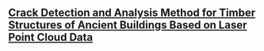 <h2> 
<a href="https://" target="_blank"> Crack Detection and Analysis Method for Timber Structures of Ancient Buildings Based on Laser Point Cloud Data</a>
</h2>
 
<h2> 
